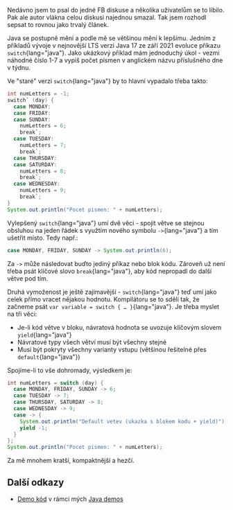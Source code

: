 Nedávno jsem to psal do jedné FB diskuse a několika uživatelům se to líbilo. Pak ale autor vlákna celou diskusi najednou smazal. Tak jsem rozhodl sepsat to rovnou jako trvalý článek.

Java se postupně mění a podle mě se většinou mění k lepšímu. Jedním z příkladů vývoje v nejnovější LTS verzi Java 17 ze září 2021 evoluce příkazu `switch`{lang="java"}. Jako ukázkový příklad mám jednoduchý úkol - vezmi náhodné číslo 1-7 a vypiš počet písmen v anglickém názvu příslušného dne v týdnu.


Ve "staré" verzi `switch`{lang="java"} by to hlavní vypadalo třeba takto:

```java
int numLetters = -1;
switch` (day) {
  case MONDAY:
  case FRIDAY:
  case SUNDAY:
    numLetters = 6;
    break`;
  case TUESDAY:
    numLetters = 7;
    break`;
  case THURSDAY:
  case SATURDAY:
    numLetters = 8;
    break`;
  case WEDNESDAY:
    numLetters = 9;
    break`;
}
System.out.println("Pocet pismen: " + numLetters);
```

Vylepšený `switch`{lang="java"} umí dvě věci - spojit větve se stejnou obsluhou na jeden řádek s využtím nového symbolu `->`{lang="java"} a tím ušetřit místo. Tedy např.:

```java
case MONDAY, FRIDAY, SUNDAY -> System.out.println(6);
```

Za `->` může následovat buďto jediný příkaz nebo blok kódu. Zároveň už není třeba psát klíčové slovo `break`{lang="java"}, aby kód nepropadl do další větve pod tím.

Druhá vymoženost je ještě zajímavější - `switch`{lang="java"} teď umí jako celek přímo vracet nějakou hodnotu. Kompilátoru se to sdělí tak, že začneme psát `var variable = switch { … }`{lang="java"}. Je třeba myslet na tři věci:

- Je-li kód větve v bloku, návratová hodnota se uvozuje klíčovým slovem `yield`{lang="java"}
- Návratové typy všech větví musí být všechny stejné
- Musí být pokryty všechny varianty vstupu (většinou řešitelné přes `default`{lang="java"})

Spojíme-li to vše dohromady, výsledkem je:

```java
int numLetters = switch (day) {
  case MONDAY, FRIDAY, SUNDAY -> 6;
  case TUESDAY -> 7;
  case THURSDAY, SATURDAY -> 8;
  case WEDNESDAY -> 9;
  case -> {
    System.out.println("Default vetev (ukazka s blokem kodu + yield)");
    yield -1;  
  }
};
System.out.println("Pocet pismen: " + numLetters);
```

Za mě mnohem kratší, kompaktnější a hezčí.

## Další odkazy

- [Demo kód](https://github.com/AloisSeckar/demos-java/blob/master/src/main/java/cz/aloisseckar/java/javademos/java17/newswitch/SwitchDemo.java) v rámci mých [Java demos](https://github.com/AloisSeckar/demos-java)
